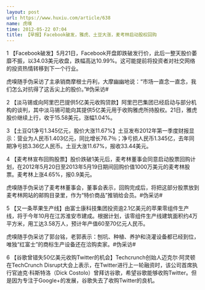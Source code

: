 ```yaml
---
layout: post
url: https://www.huxiu.com/article/638
name: 虎嗅
time: 2012-05-22 07:04
title: 【早报】Facebook破发，雅虎、土豆大涨，麦考林启动股权回购
---
```

1 【Facebook破发】5月21日，Facebook开盘即跌破发行价，此后一整天股价萎靡不振，以34.03美元收盘，跌幅高达10.99%。这可能提前将投资者对社交网络的投资热情转移到下一个行业。

虎嗅随手伪采访了主承销商摩根士丹利，大摩幽幽地说：“市场一直念一直念，我们怎么对抗得了这舌尖上的股价。”#伪采访#

2 【淡马锡或向阿里巴巴提供5亿美元收购贷款】阿里巴巴集团已经启动与部分机构的谈判，其中淡马锡可能向其提供5亿美元用于收购雅虎所持股权。21日，雅虎股价继续上行，收于15.58美元，涨幅1.04%。

3 【土豆Q1净亏1.345亿元，股价大涨11.67%】土豆发布2012年第一季度财报显示：营业为人民币1.403亿元，同比增长76.7％；净亏损人民币1.345亿，去年同期净亏损3.36亿人民币。土豆大涨11.67%，报收33.44美元。

4 【麦考林宣布回购股票】股价跌破1美元后，麦考林董事会同意启动股票回购计划，在2012年5月20日至2013年5月19日期间回购价值1000万美元的麦考林股票。麦考林上涨4.65%，报0.9美元。

虎嗅随手伪采访了麦考林董事会，董事会表示，回购完成后，将把这部分股票放到麦考林网站的邮购目录里，作为“特价商品”推销给会员。#伪采访#

5 【又一条苹果生产线】由富士康科技集团投资逾2.1亿美元的苹果零组件生产线，将于今年10月在江苏淮安市建成。根据计划，该零组件生产线建筑面积约4万平方米，用工达3.58万人，预计年产值60至70亿元人民币。

虎嗅随手伪采访了郭台铭，老郭表示：刨坑、种植、养护和浇灌设备都已经到位，唯独“红富士”的商标生产设备还在洽购卖家。#伪采访#

6 【谷歌曾错失50亿美元收购Twitter的机会】Techcrunch创始人迈克尔·阿灵顿在TechCrunch Disrupt大会上表示，在Twitter进行上一轮融资时，该公司首席执行官迪克·科斯特洛（Dick Costolo）曾拜访谷歌，希望谷歌能够收购Twitter。但是因为专注于Google+的发展，谷歌失去了收购Twitter的良机。

